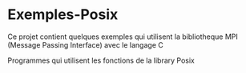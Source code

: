 # Exemples-Posix
 Ce projet contient quelques exemples qui utilisent la bibliotheque MPI (Message Passing Interface) avec le langage C 
 
 Programmes qui utilisent les fonctions de la library Posix
